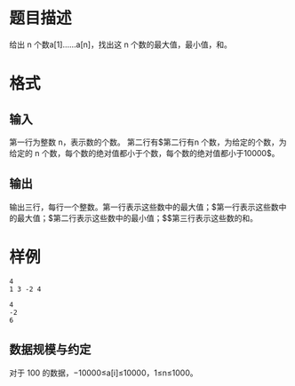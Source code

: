 # 题目描述

给出 n 个数a[1]……a[n]，找出这 n 个数的最大值，最小值，和。

# 格式

## 输入

第一行为整数 n，表示数的个数。 第二行有\$第二行有n 个数，为给定的个数，为给定的 n 个数，每个数的绝对值都小于个数，每个数的绝对值都小于10000\$。

## 输出

输出三行，每行一个整数。第一行表示这些数中的最大值；\$第一行表示这些数中的最大值；\$第二行表示这些数中的最小值；\$\$第三行表示这些数的和。

# 样例

```input1
4
1 3 -2 4
```

```output1
4
-2
6
```

## 数据规模与约定

对于 100 的数据，−10000≤a[i]≤10000，1≤n≤1000。

